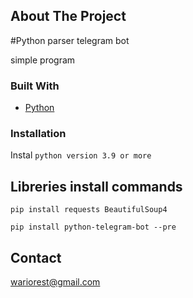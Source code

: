 
<!-- PROJECT SHIELDS -->

<!-- ABOUT THE PROJECT -->
## About The Project

#Python parser telegram bot

simple program

### Built With
* [Python]()



### Installation

Instal `python version 3.9 or more`
## Libreries install commands
`pip install requests BeautifulSoup4`

`pip install python-telegram-bot --pre`






<!-- CONTACT -->
## Contact
wariorest@gmail.com



